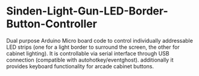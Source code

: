 # Sinden-Light-Gun-LED-Border-Button-Controller
Dual purpose Arduino Micro board code to control individually addressable LED strips (one for a light border to surround the screen, the other for cabinet lighting). It is controllable via serial interface through USB connection (compatible with autohotkey/eventghost). additionally it provides keyboard functionality for arcade cabinet buttons. 
